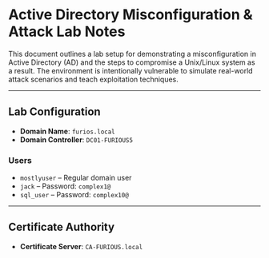# Active Directory Misconfiguration & Attack Lab Notes

This document outlines a lab setup for demonstrating a misconfiguration in Active Directory (AD) and the steps to compromise a Unix/Linux system as a result. The environment is intentionally vulnerable to simulate real-world attack scenarios and teach exploitation techniques.

---

##  Lab Configuration

- **Domain Name**: `furios.local`
- **Domain Controller**: `DC01-FURIOUS5`

### Users

- `mostlyuser` – Regular domain user  
- `jack` – Password: `complex1@`  
- `sql_user` – Password: `complex10@`  

---

##  Certificate Authority

- **Certificate Server**: `CA-FURIOUS.local`
